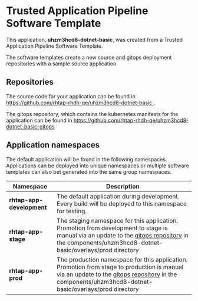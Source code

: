 # Trusted Application Pipeline Software Template

This application, **uhzm3hcd8-dotnet-basic**, was created from a Trusted Application Pipeline Software Template.

The software templates create a new source and gitops deployment repositories with a sample source application. 

## Repositories

The source code for your application can be found in [https://github.com/rhtap-rhdh-qe/uhzm3hcd8-dotnet-basic ](https://github.com/rhtap-rhdh-qe/uhzm3hcd8-dotnet-basic ).
 
The gitops repository, which contains the kubernetes manifests for the application can be found in 
[https://github.com/rhtap-rhdh-qe/uhzm3hcd8-dotnet-basic-gitops ](https://github.com/rhtap-rhdh-qe/uhzm3hcd8-dotnet-basic-gitops ) 

## Application namespaces 

The default application will be found in the following namespaces. Applications can be deployed into unique namespaces or multiple software templates can also bet generated into the same group namespaces.  

|  Namespace   |  Description   |  
| -------- | -------- |   
| **rhtap-app-development** | The default application during development. Every build will be deployed to this namespace for testing. | 
| **rhtap-app-stage** | The staging namespace for this application. Promotion from development to stage is manual via an update to the [gitops repository](https://github.com/rhtap-rhdh-qe/uhzm3hcd8-dotnet-basic-gitops ) in the components/uhzm3hcd8-dotnet-basic/overlays/prod directory |  
| **rhtap-app-prod** | The production namespace for this application. Promotion from stage to production is manual via an update to the [gitops repository](https://github.com/rhtap-rhdh-qe/uhzm3hcd8-dotnet-basic-gitops ) in the components/uhzm3hcd8-dotnet-basic/overlays/prod directory | 